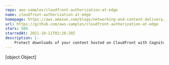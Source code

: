 ```yaml
---
repo: aws-samples/cloudfront-authorization-at-edge
name: cloudfront-authorization-at-edge
homepage: https://aws.amazon.com/blogs/networking-and-content-delivery/authorizationedge-using-cookies-protect-your-amazon-cloudfront-content-from-being-downloaded-by-unauthenticated-users/
url: https://github.com/aws-samples/cloudfront-authorization-at-edge
stars: 504
starredAt: 2021-10-11T02:26:20Z
description: |-
    Protect downloads of your content hosted on CloudFront with Cognito authentication using cookies and Lambda@Edge
---
```


[object Object]

